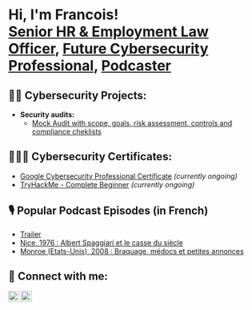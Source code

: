 <h1>Hi, I'm Francois! <br/><a href="https://www.linkedin.com/in/francoisolivares/">Senior HR & Employment Law Officer</a>, <a href="https://github.com/seravilofr"> Future Cybersecurity Professional</a>, <a href="https://www.hautlesmains.net/">Podcaster</a></h1>

<h2>👨‍💻 Cybersecurity Projects:</h2>

- <b>Security audits:</b>
  - [Mock Audit with scope, goals, risk assessment, controls and compliance cheklists](https://example.com)

<h2>👨🏼‍🎓 Cybersecurity Certificates:</h2>

- [Google Cybersecurity Professional Certificate](https://www.coursera.org/professional-certificates/google-cybersecurity) *(currently ongoing)*
- [TryHackMe - Complete Beginner](https://tryhackme.com/path/outline/beginner) *(currently ongoing)*

<h2>🎙 Popular Podcast Episodes (in French)</h2>

- [Trailer](https://open.spotify.com/episode/2WU6eEr7VqPcBKRGvzv7o5?si=LZ-PSeuXSy-TTZxLqfzdlA)
- [Nice, 1976 : Albert Spaggiari et le casse du siècle](https://open.spotify.com/episode/77h40enjbfusJAcOCN5XKw?si=SGyZrmu8RBCr61vucTGLWA)
- [Monroe (Etats-Unis), 2008 : Braquage, médocs et petites annonces](https://open.spotify.com/episode/4eDjzgGqCSsfWEFrX5hIpi?si=pZVxDjbpSjSS_5emSq_VRQ)


<h2> 🤳 Connect with me:</h2>

[<img align="left" alt="JoshMadakor | LinkedIn" width="22px" src="https://cdn.jsdelivr.net/npm/simple-icons@v3/icons/linkedin.svg" />][linkedin]
[<img align="left" alt="JoshMadakor | Instagram" width="22px" src="https://cdn.jsdelivr.net/npm/simple-icons@v3/icons/instagram.svg" />][instagram]

[twitter]: https://twitter.com/joshmadakor
[youtube]: https://www.youtube.com/c/joshmadakor
[instagram]: https://www.instagram.com/seravilofr
[linkedin]: https://www.linkedin.com/in/francoisolivares

<!--
**joshmadakor1/joshmadakor1** is a ✨ _special_ ✨ repository because its `README.md` (this file) appears on your GitHub profile.

Here are some ideas to get you started:

- 🔭 I’m currently working on ...
- 🌱 I’m currently learning ...
- 👯 I’m looking to collaborate on ...
- 🤔 I’m looking for help with ...
- 💬 Ask me about ...
- 📫 How to reach me: ...
- 😄 Pronouns: ...
- ⚡ Fun fact: ...
-->
